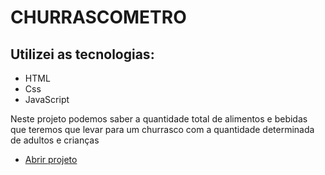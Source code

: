 <h1> CHURRASCOMETRO </h1>

<h2>Utilizei as tecnologias: </h2>
<ul>
 <li>HTML</li>
 <li>Css</li>
 <li>JavaScript</li>
</ul>
 
<p> Neste projeto podemos saber a quantidade total de alimentos e bebidas que teremos que levar para um churrasco com a quantidade determinada de adultos e crianças</p>
<ul>
   <li> <a href = "https://zippy-travesseiro-8ca964.netlify.app/"> Abrir projeto</a> </li>
 </ul>
